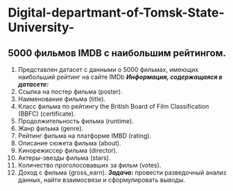 # Digital-departmant-of-Tomsk-State-University-
## 5000 фильмов IMDB с наибольшим рейтингом.
1. Представлен датасет с данными о 5000 фильмах, имеющих наибольший рейтинг на сайте IMDb
***Информация, содержащаяся в датасете:***
1.   Ссылка на постер фильма (poster).
2.   Наименование фильма (title).
3.   Класс фильма по рейтингу the British Board of Film Classification (BBFC) (certificate).
4.   Продолжительность фильма (runtime).
5.   Жанр фильма (genre).
6.   Рейтинг фильма на платформе IMBD (rating).
7.   Описание сюжета фильма (about).
8.   Кинорежиссер фильма (director).
9.   Актеры-звезды фильма (stars).
10.  Количество проголосовавших за фильм (votes).
11.  Доход с фильма (gross_earn).
***Задача:***
провести разведочный анализ данных, найти взаимосвязи и сформулировать выводы.
